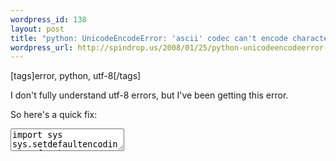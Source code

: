 ```yaml
--- 
wordpress_id: 138
layout: post
title: "python: UnicodeEncodeError: 'ascii' codec can't encode character u'\\xbb' ...: ordinal not in range..."
wordpress_url: http://spindrop.us/2008/01/25/python-unicodeencodeerror-ascii-codec-cant-encode-character-uxbb-ordinal-not-in-range/
---
```

[tags]error, python, utf-8[/tags]

I don't fully understand utf-8 errors, but I've been getting this error.

So here's a quick fix:

<div><textarea name="code" class="python">
import sys
sys.setdefaultencoding('utf-8')
</textarea></div>
